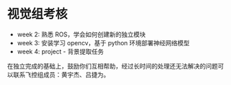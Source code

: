 # 视觉组考核

- week 2: 熟悉 ROS，学会如何创建新的独立模块
- week 3: 安装学习 opencv，基于 python 环境部署神经网络模型
- week 4: project - 背景提取任务

在独立完成的基础上，鼓励你们互相帮助，经过长时间的处理还无法解决的问题可以联系飞控组成员：黄宇杰、吕捷为。
